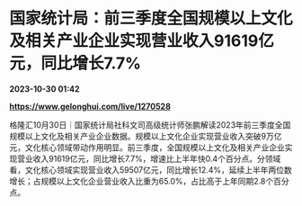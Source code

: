 # 国家统计局：前三季度全国规模以上文化及相关产业企业实现营业收入91619亿元，同比增长7.7%

**2023-10-30 01:42**

**https://www.gelonghui.com/live/1270528**

格隆汇10月30日｜国家统计局社科文司高级统计师张鹏解读2023年前三季度全国规模以上文化及相关产业企业数据。规模以上文化企业实现营业收入突破9万亿元，文化核心领域带动作用明显。前三季度，全国规模以上文化及相关产业企业实现营业收入91619亿元，同比增长7.7%，增速比上半年快0.4个百分点。分领域看，文化核心领域实现营业收入59507亿元，同比增长12.4%，延续上半年两位数增长；占规模以上文化企业营业收入比重为65.0%，占比高于上年同期2.8个百分点。